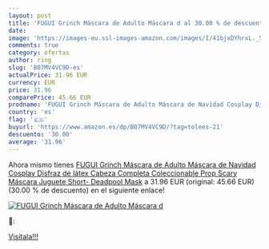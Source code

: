 ```yaml
---
layout: post
title: 'FUGUI Grinch Máscara de Adulto Máscara d al 30.00 % de descuento'
date: 
image: 'https://images-eu.ssl-images-amazon.com/images/I/41bjxDYhrxL._SL200_.jpg'
comments: true
category: ofertas
author: ring
slug: 'B07MV4VC9D-es'
actualPrice: 31.96 EUR
currency: EUR
price: 31.96
comparePrice: 45.66 EUR
prodname: 'FUGUI Grinch Máscara de Adulto Máscara de Navidad Cosplay Disfraz de látex Cabeza Completa Coleccionable Prop Scary Máscara Juguete  Short- Deadpool Mask'
country: 'es'
flag: '🇪🇸'
buyurl: 'https://www.amazon.es/dp/B07MV4VC9D/?tag=tolees-21'
descuento: '30.00'
average: '31.96'
---
```


Ahora mismo tienes [FUGUI Grinch Máscara de Adulto Máscara de Navidad Cosplay Disfraz de látex Cabeza Completa Coleccionable Prop Scary Máscara Juguete  Short- Deadpool Mask](https://www.amazon.es/dp/B07MV4VC9D/?tag=tolees-21) a 31.96 EUR (original: 45.66 EUR) (30.00 %  de descuento) en el siguiente enlace!

[![FUGUI Grinch Máscara de Adulto Máscara d](https://images-eu.ssl-images-amazon.com/images/I/41bjxDYhrxL._SL200_.jpg)](https://www.amazon.es/dp/B07MV4VC9D/?tag=tolees-21)

🔎:


[Visítala!!!](https://www.amazon.es/dp/B07MV4VC9D/?tag=tolees-21)
